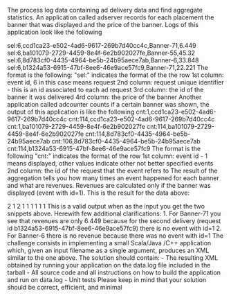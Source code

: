 The process log data containing ad delivery data and
find aggregate statistics. An application called adserver records for each placement the banner
that was displayed and the price of the banner. Logs of this application look like the following

sel:6,ccd1ca23-e502-4ad6-9617-269b7d40cc4c,Banner-71,6.449
sel:6,ba101079-2729-4459-8e4f-6e2b902027fe,Banner-55,45.32
sel:6,8d783cf0-4435-4964-be5b-24b95aece7ab,Banner-6,33.848
sel:6,b1324a53-6915-47bf-8ee6-46e9ace57fc9,Banner-71,22.221
The format is the following:
"sel:" indicates the format of the the row
1st column: event id, 6 in this case means request
2nd column: request unique identifier - this is an id associated to each ad request
3rd column: the id of the banner it was delivered
4rd column: the price of the banner
Another application called adcounter counts if a certain banner was shown, the output of this
application is like the following
cnt:1,ccd1ca23-e502-4ad6-9617-269b7d40cc4c
cnt:114,ccd1ca23-e502-4ad6-9617-269b7d40cc4c
cnt:1,ba101079-2729-4459-8e4f-6e2b902027fe
cnt:114,ba101079-2729-4459-8e4f-6e2b902027fe
cnt:114,8d783cf0-4435-4964-be5b-24b95aece7ab
cnt:106,8d783cf0-4435-4964-be5b-24b95aece7ab
cnt:114,b1324a53-6915-47bf-8ee6-46e9ace57fc9
The format is the following
"cnt:" indicates the format of the row
1st column: event id - 1 means displayed, other values indicate other not better specified events
2nd column: the id of the request that the event refers to
The result of the aggregation tells you how many times an event happened for each banner and
what are revenues. Revenues are calculated only if the banner was displayed (event with id=1).
This is the result for the data above:

<Banners>
<Banner id="Banner-71" revenues="6.449">
<Events>
<Event id="6">2</event>
<Event id="1">1</event>
<Event id="114">2</event>
</Events>
</Banner>
<Banner id="Banner-55" revenues="45.32">
<Events>
<Event id="6">1</event>
<Event id="1">1</event>
<Event id="114">1</event>
</Events>
</Banner>
<Banner id="Banner-6" revenues="0">
<Events>
<Event id="6">1</event>
<Event id="106">1</event>
<Event id="114">1</event>
</Events>
</Banner>
</Banners>
This is a valid output when as the input you get the two snippets above. Herewith few additional
clarifications:
1. For Banner-71 you see that revenues are only 6.449 because for the second delivery
(request id b1324a53-6915-47bf-8ee6-46e9ace57fc9) there is no event with id=1
2. For Banner-6 there is no revenue because there was no event with id=1
The challenge consists in implementing a small Scala/Java /C++ application which, given an
input filename as a single argument, produces an XML similar to the one above.
The solution should contain:
- The resulting XML obtained by running your application on the data.log file included in
the tarball
- All source code and all instructions on how to build the application and run on data.log
- Unit tests
Please keep in mind that your solution should be correct, efficient, and minimal
